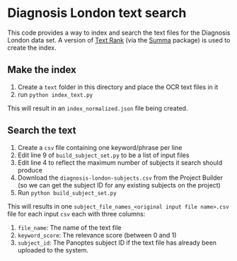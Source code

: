 # Diagnosis London text search
This code provides a way to index and search the text files for the Diagnosis London data set. A version of [Text Rank](https://web.eecs.umich.edu/~mihalcea/papers/mihalcea.emnlp04.pdf) (via the [Summa](https://summanlp.github.io/textrank/) package) is used to create the index.

## Make the index
1. Create a `text` folder in this directory and place the OCR text files in it
2. run `python index_text.py`

This will result in an `index_normalized.json` file being created.

## Search the text
1. Create a `csv` file containing one keyword/phrase per line
2. Edit line 9 of `build_subject_set.py` to be a list of input files
3. Edit line 4 to reflect the maximum number of subjects it search should produce
3. Download the `diagnosis-london-subjects.csv` from the Project Builder (so we can get the subject ID for any existing subjects on the project)
4. Run `python build_subject_set.py`

This will results in one `subject_file_names_<original input file name>.csv` file for each input `csv` each with three columns:

1. `file_name`: The name of the text file
2. `keyword_score`: The relevance score (between 0 and 1)
3. `subject_id`: The Panoptes subject ID if the text file has already been uploaded to the system.
